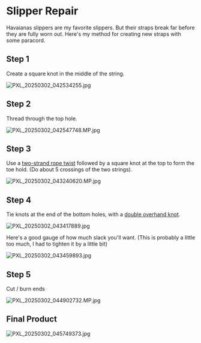 # Slipper Repair

Havaianas slippers are my favorite slippers. But their straps break far before
they are fully worn out. Here's my method for creating new straps with some
paracord.

## Step 1

Create a square knot in the middle of the string.

![PXL_20250302_042534255.jpg](images/PXL_20250302_042534255.jpg)

## Step 2

Thread through the top hole.

![PXL_20250302_042547748.MP.jpg](images/PXL_20250302_042547748.MP.jpg)

## Step 3

Use a [two-strand rope twist](https://bkeithropemaker.com/Rope_Chapt_4.html)
followed by a square knot at the top to form the toe hold. (Do about 5 crossings
of the two strings).

![PXL_20250302_043240620.MP.jpg](images/PXL_20250302_043240620.MP.jpg)

## Step 4

Tie knots at the end of the bottom holes, with a
[double overhand knot](https://www.animatedknots.com/double-overhand-stopper-knot).

![PXL_20250302_043417889.jpg](images/PXL_20250302_043417889.jpg)

Here's a good gauge of how much slack you'll want. (This is probably a little
too much, I had to tighten it by a little bit)

![PXL_20250302_043459893.jpg](images/PXL_20250302_043459893.jpg)

## Step 5

Cut / burn ends

![PXL_20250302_044902732.MP.jpg](images/PXL_20250302_044902732.MP.jpg)

## Final Product

![PXL_20250302_045749373.jpg](images/PXL_20250302_045749373.jpg)
